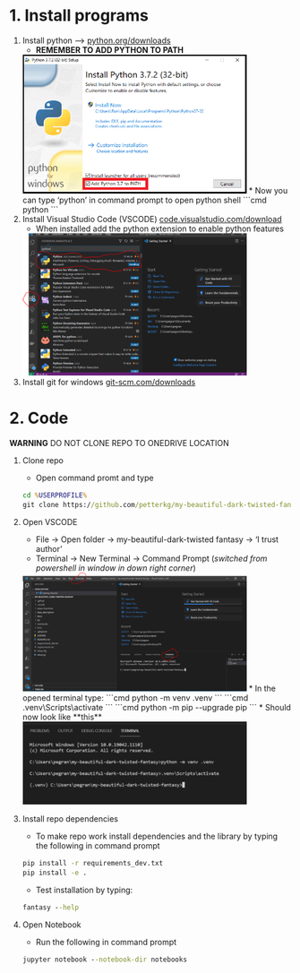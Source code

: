 # 1. Install programs

1. Install python --> [python.org/downloads](https://www.python.org/downloads/)
    * **REMEMBER TO ADD PYTHON TO PATH**
    <img src="img/python_path.png" alt="Screenshot" width="400"/>
    * Now you can type ‘python’ in command prompt to open python shell
    ```cmd
    python
    ```
2. Install Visual Studio Code (VSCODE) [code.visualstudio.com/download](https://code.visualstudio.com/download)
    * When installed add the python extension to enable python features
     <img src="img/vscode_extensions.png" alt="Screenshot" width="400"/>
3. Install git for windows [git-scm.com/downloads](https://git-scm.com/downloads)

# 2. Code
**WARNING** DO NOT CLONE REPO TO ONEDRIVE LOCATION

1. Clone repo
    * Open command promt and type
    ```cmd
    cd %USERPROFILE%
    git clone https://github.com/petterkg/my-beautiful-dark-twisted-fantasy.git
    ```
2. Open VSCODE
    * File -> Open folder -> my-beautiful-dark-twisted fantasy -> ‘I trust author’
    * Terminal -> New Terminal -> Command Prompt (_switched from powershell in window in down right corner_)
    <img src="img/open_terminal.png" alt="Screenshot" width="400"/>
    * In the opened terminal type:
    ```cmd
    python -m venv .venv
    ```
    ```cmd
    .venv\Scripts\activate
    ```
    ```cmd
    python -m pip --upgrade pip
    ```
    * Should now look like **this**
    <img src="img/venv_example.png" alt="Screenshot" width="400"/>
3. Install repo dependencies
    * To make repo work install dependencies and the library by typing the following in command prompt
    ```cmd
    pip install -r requirements_dev.txt
    pip install -e .
    ```
    * Test installation by typing:
    ```cmd
    fantasy --help
    ```

4. Open Notebook
    * Run the following in command prompt
    ```cmd
    jupyter notebook --notebook-dir notebooks
    ```